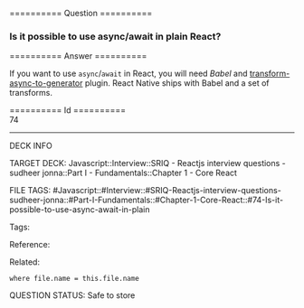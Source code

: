 ========== Question ==========  

### Is it possible to use async/await in plain React?  

========== Answer ==========  

If you want to use `async`/`await` in React, you will need _Babel_ and
[transform-async-to-generator](https://babeljs.io/docs/en/babel-plugin-transform-async-to-generator)
plugin. React Native ships with Babel and a set of transforms.

========== Id ==========  
74

---

DECK INFO

TARGET DECK: Javascript::Interview::SRIQ - Reactjs interview questions - sudheer jonna::Part I - Fundamentals::Chapter 1 - Core React

FILE TAGS: #Javascript::#Interview::#SRIQ-Reactjs-interview-questions-sudheer-jonna::#Part-I-Fundamentals::#Chapter-1-Core-React::#74-Is-it-possible-to-use-async-await-in-plain

Tags:

Reference:

Related:

```dataview
where file.name = this.file.name
```
QUESTION STATUS: Safe to store
